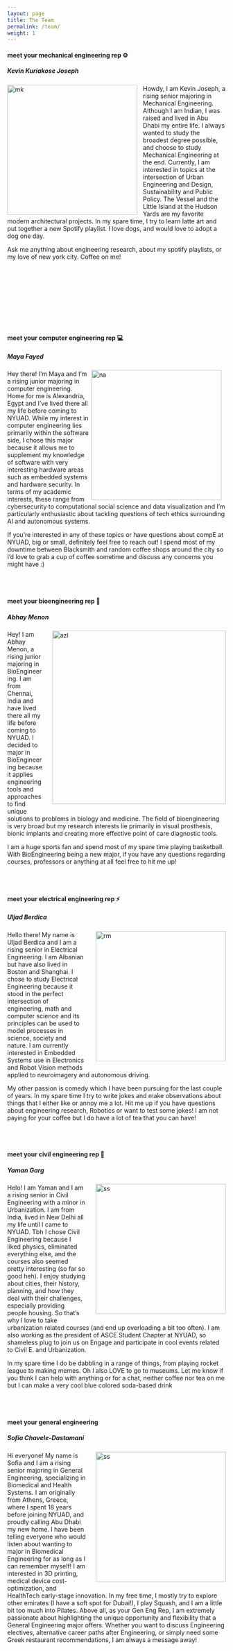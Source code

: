 ```yaml
---
layout: page
title: The Team
permalink: /team/
weight: 1
---
```




#### meet your **mechanical engineering** rep :gear:
##### Kevin Kuriakose Joseph

<img style="padding-right: 10px;" align="left" src="../assets/Kevin.jpeg" alt="mk" width="300"/>

Howdy, I am Kevin Joseph, a rising senior majoring in Mechanical Engineering. Although I am Indian, I was raised and lived in Abu Dhabi my entire life. I always wanted to study the broadest degree possible, and choose to study Mechanical Engineering at the end. Currently, I am interested in topics at the intersection of Urban Engineering and Design, Sustainability and Public Policy. The Vessel and the Little Island at the Hudson Yards are my favorite modern architectural projects. In my spare time, I try to learn latte art and put together a new Spotify playlist. I love dogs, and would love to adopt a dog one day.  

Ask me anything about engineering research, about my spotify playlists, or my love of new york city. Coffee on me!

<br />
<br />
<br />
<br />
<br />
<br />
<br />
<br />


#### meet your **computer engineering** rep :computer:
##### Maya Fayed

<img style="padding-right: 10px;" align="right" src="../assets/Maya.PNG" alt="na" width="300"/>

Hey there! I’m Maya and I’m a rising junior majoring in computer engineering. Home for me is Alexandria, Egypt and I’ve lived there all my life before coming to NYUAD. While my interest in computer engineering lies primarily within the software side, I chose this major because it allows me to supplement my knowledge of software with very interesting hardware areas such as embedded systems and hardware security. In terms of my academic interests, these range from cybersecurity to computational social science and data visualization and I’m particularly enthusiastic about tackling questions of tech ethics surrounding AI and autonomous systems.

If you’re interested in any of these topics or have questions about compE at NYUAD, big or small, definitely feel free to reach out! I spend most of my downtime between Blacksmith and random coffee shops around the city so I’d love to grab a cup of coffee sometime and discuss any concerns you might have :) 


<br />
<br />

#### meet your **bioengineering** rep :syringe:
##### Abhay Menon

<img style="padding-left: 20px; padding-bottom: 10px;" align="right" src="../assets/Abhay.jpeg" alt="azl" width="400"/>

<p align="justify">

Hey! I am Abhay Menon, a rising junior majoring in BioEngineering. I am from Chennai, India and have lived there all my life before coming to NYUAD. I decided to major in BioEngineering because it applies engineering tools and approaches to find unique solutions to problems in biology and medicine. The field of bioengineering is very broad but my research interests lie primarily in visual prosthesis, bionic implants and creating more effective point of care diagnostic tools. 

I am a huge sports fan and spend most of my spare time playing basketball. With BioEngineering being a new major, if you have any questions regarding courses, professors or anything at all feel free to hit me up!
</p>

<br />
<br />


#### meet your **electrical engineering** rep :zap:
##### Uljad Berdica

<img style="padding-left: 20px; padding-bottom: 10px;" align="right" src="../assets/Uljad.jpg" alt="rm" width="300"/>

Hello there! My name is Uljad Berdica and I am a rising senior in Electrical Engineering. I am Albanian but have also lived in Boston and Shanghai. I chose to study Electrical Engineering because it stood in the perfect intersection of engineering, math and computer science and its principles can be used to model processes in science, society and nature. I am currently interested in Embedded Systems use in Electronics and Robot Vision methods applied to neuroimagery and autonomous driving.

My other passion is comedy which I have been pursuing for the last couple of years. In my spare time I try to write jokes and make observations about things that I either like or annoy me a lot. Hit me up if you have questions about engineering research, Robotics or want to test some jokes! I am not paying for your coffee but I do have a lot of tea that you can have!

<br />
<br />


#### meet your **civil engineering** rep :construction:
##### Yaman Garg

<img style="padding-left: 20px; padding-bottom: 10px;" align="right" src="../assets/Yaman.jpg" alt="ss" width="300"/>

Helo! I am Yaman and I am a rising senior in Civil Engineering with a minor in Urbanization.  I am from India, lived in New Delhi all my life until I came to NYUAD. Tbh I chose Civil Engineering because I liked physics, eliminated everything else, and the courses also seemed pretty interesting (so far so good heh). I enjoy studying about cities, their history, planning, and how they deal with their challenges, especially providing people housing. So that’s why I love to take urbanization related courses (and end up overloading a bit too often). I am also working as the president of ASCE Student Chapter at NYUAD, so shameless plug to join us on Engage and participate in cool events related to Civil E. and Urbanization.

In my spare time I do be dabbling in a range of things, from playing rocket league to making memes. Oh I also LOVE to go to museums. Let me know if you think I can help with anything or for a chat, neither coffee nor tea on me but I can make a very cool blue colored soda-based drink


<br />
<br />

#### meet your **general engineering**
##### Sofia Chavele-Dastamani

<img style="padding-left: 20px; padding-bottom: 10px;" align="right" src="../assets/Sofia.JPG" alt="ss" width="300"/>

Hi everyone! My name is Sofia and I am a rising senior majoring in General Engineering, specializing in Biomedical and Health Systems. I am originally from Athens, Greece, where I spent 18 years before joining NYUAD, and proudly calling Abu Dhabi my new home. I have been telling everyone who would listen about wanting to major in Biomedical Engineering for as long as I can remember myself! I am interested in 3D printing, medical device cost-optimization, and HealthTech early-stage innovation. In my free time, I mostly try to explore other emirates (I have a soft spot for Dubai!), I play Squash, and I am a little bit too much into Pilates. Above all, as your Gen Eng Rep, I am extremely passionate about highlighting the unique opportunity and flexibility that a General Engineering major offers. 
Whether you want to discuss Engineering electives, alternative career paths after Engineering, or simply need some Greek restaurant recommendations, I am always a message away!


<br />
<br />




